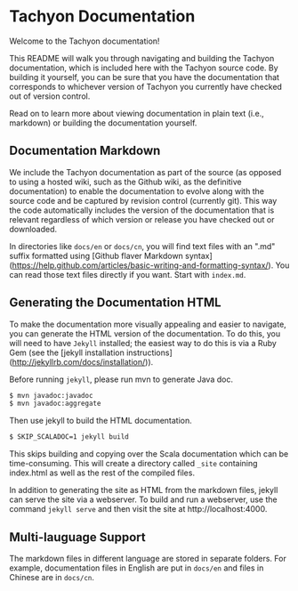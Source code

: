 Tachyon Documentation
=====================

Welcome to the Tachyon documentation!

This README will walk you through navigating and building the Tachyon documentation, which is
included here with the Tachyon source code. By building it yourself, you can be sure that you have
the documentation that corresponds to whichever version of Tachyon you currently have checked out of
version control.

Read on to learn more about viewing documentation in plain text (i.e., markdown) or building the
documentation yourself.

## Documentation Markdown

We include the Tachyon documentation as part of the source (as opposed to using a hosted wiki, such
as the Github wiki, as the definitive documentation) to enable the documentation to evolve along
with the source code and be captured by revision control (currently git). This way the code
automatically includes the version of the documentation that is relevant regardless of which version
or release you have checked out or downloaded.

In directories like `docs/en` or `docs/cn`, you will find text files with an ".md" suffix formatted
using [Github flaver Markdown syntax]
(https://help.github.com/articles/basic-writing-and-formatting-syntax/). You can read those text
files directly if you want. Start with `index.md`.

## Generating the Documentation HTML

To make the documentation more visually appealing and easier to navigate, you can generate the HTML
version of the documentation. To do this, you will need to have `Jekyll` installed; the easiest
way to do this is via a Ruby Gem (see the [jekyll installation instructions]
(http://jekyllrb.com/docs/installation/)).

Before running `jekyll`, please run mvn to generate Java doc.

```bash
$ mvn javadoc:javadoc
$ mvn javadoc:aggregate
```

Then use jekyll to build the HTML documentation.

```bash
$ SKIP_SCALADOC=1 jekyll build
```

This skips building and copying over the Scala documentation which can be time-consuming. This will
create a directory called `_site` containing index.html as well as the rest of the compiled files.

In addition to generating the site as HTML from the markdown files, jekyll can serve the site via
a webserver. To build and run a webserver, use the command `jekyll serve` and then visit the site 
at http://localhost:4000.

## Multi-lauguage Support

The markdown files in different language are stored in separate folders. For example,
documentation files in English are put in `docs/en` and files in Chinese are in `docs/cn`.
